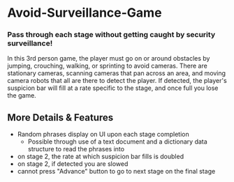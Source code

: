 # Avoid-Surveillance-Game
### Pass through each stage without getting caught by security surveillance!

In this 3rd person game, the player must go on or around obstacles by jumping, crouching, walking, or sprinting to avoid cameras.  There are stationary cameras, 
scanning cameras that pan across an area, and moving camera robots that all are there to detect the player.  If detected, the player's 
suspicion bar will fill at a rate specific to the stage, and once full you lose the game.

## More Details & Features
* Random phrases display on UI upon each stage completion
  * Possible through use of a text document and a dictionary data structure to read the phrases into
*  on stage 2, the rate at which suspicion bar fills is doubled
*  on stage 2, if detected you are slowed
*  cannot press "Advance" button to go to next stage on the final stage
